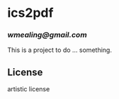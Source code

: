 # ics2pdf
### _wmealing@gmail.com_

This is a project to do ... something.

## License

artistic license

